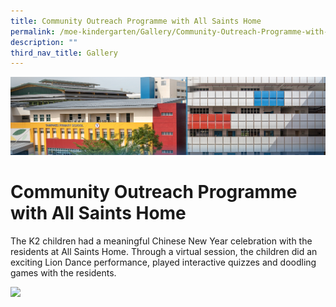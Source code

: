 ```yaml
---
title: Community Outreach Programme with All Saints Home
permalink: /moe-kindergarten/Gallery/Community-Outreach-Programme-with-All-Saints-Home/
description: ""
third_nav_title: Gallery
---
```

![](/images/mk%20kindergarten.jpg)

Community Outreach Programme with All Saints Home
=================================================

The K2 children had a meaningful Chinese New Year celebration with the residents at All Saints Home. Through a virtual session, the children did an exciting Lion Dance performance, played interactive quizzes and doodling games with the residents.


<img src="/images/xxx.png" style="width:80%">